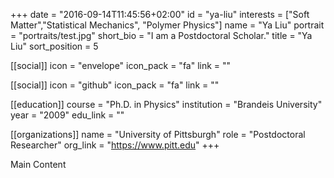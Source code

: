 +++
date = "2016-09-14T11:45:56+02:00"
id = "ya-liu"
interests = ["Soft Matter","Statistical Mechanics", "Polymer Physics"]
name = "Ya Liu"
portrait = "portraits/test.jpg"
short_bio = "I am a Postdoctoral Scholar."
title = "Ya Liu"
sort_position = 5

[[social]]
    icon = "envelope"
    icon_pack = "fa"
    link = ""

[[social]]
    icon = "github"
    icon_pack = "fa"
    link = ""

[[education]]
    course = "Ph.D. in Physics"
    institution = "Brandeis University"
    year = "2009"
    edu_link = ""

[[organizations]]
    name = "University of Pittsburgh"
    role = "Postdoctoral Researcher"
    org_link = "https://www.pitt.edu"
+++

Main Content
